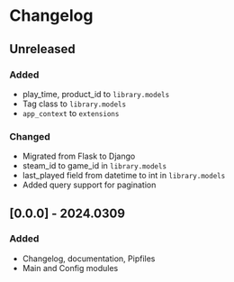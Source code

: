 # Changelog


## Unreleased

### Added

- play_time, product_id to `library.models`
- Tag class to `library.models`
- `app_context` to `extensions`

### Changed

- Migrated from Flask to Django
- steam_id to game_id in `library.models`
- last_played field from datetime to int in `library.models`
- Added query support for pagination


## [0.0.0] - 2024.0309

### Added

- Changelog, documentation, Pipfiles
- Main and Config modules
